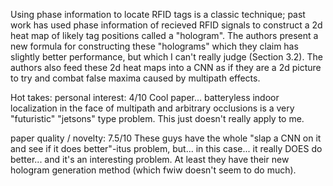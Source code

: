 Using phase information to locate RFID tags is a classic technique; past work has used phase information of recieved RFID signals to construct a 2d heat map of likely tag positions called a "hologram". The authors present a new formula for constructing these "holograms" which they claim has slightly better performance, but which I can't really judge (Section 3.2). The authors also feed these 2d heat maps into a CNN as if they are a 2d picture to try and combat false maxima caused by multipath effects.

Hot takes:
personal interest: 4/10
Cool paper... batteryless indoor localization in the face of multipath and arbitrary occlusions is a very "futuristic" "jetsons" type problem. This just doesn't really apply to me.

paper quality / novelty: 7.5/10
These guys have the whole "slap a CNN on it and see if it does better"-itus problem, but... in this case... it really DOES do better... and it's an interesting problem. At least they have their new hologram generation method (which fwiw doesn't seem to do much).